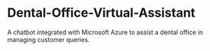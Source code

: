 # Dental-Office-Virtual-Assistant
A chatbot integrated with Microsoft Azure to assist a dental office in managing customer queries.
